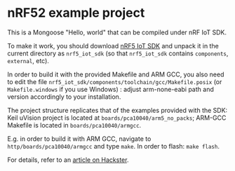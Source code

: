 # nRF52 example project

This is a Mongoose "Hello, world" that can be compiled under nRF IoT SDK.

To make it work, you should download [nRF5 IoT SDK](http://developer.nordicsemi.com/nRF5_IoT_SDK/)
and unpack it in the current directory as `nrf5_iot_sdk` (so that
`nrf5_iot_sdk` contains `components`, `external`, etc).

In order to build it with the provided Makefile and ARM GCC, you also need to
edit the file `nrf5_iot_sdk/components/toolchain/gcc/Makefile.posix` (or
`Makefile.windows` if you use Windows) : adjust arm-none-eabi path and version
accordingly to your installation.

The project structure replicates that of the examples provided with the SDK:
Keil uVision project is located at `boards/pca10040/arm5_no_packs`; ARM-GCC
Makefile is located in `boards/pca10040/armgcc`.

E.g. in order to build it with ARM GCC, navigate to
`http/boards/pca10040/armgcc` and type `make`. In order to flash: `make flash`.

For details, refer to an [article on Hackster](https://www.hackster.io/dfrank/mongoose-embedded-networking-library-on-nrf51-and-nrf52-547b15).

